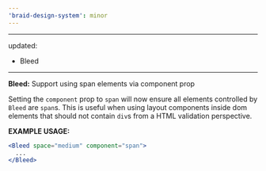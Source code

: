 ```yaml
---
'braid-design-system': minor
---
```


---
updated:
  - Bleed
---

**Bleed:** Support using span elements via component prop

Setting the `component` prop to `span` will now ensure all elements controlled by `Bleed` are `span`s. This is useful when using layout components inside dom elements that should not contain `div`s from a HTML validation perspective.

**EXAMPLE USAGE:**
```jsx
<Bleed space="medium" component="span">
  ...
</Bleed>
```

